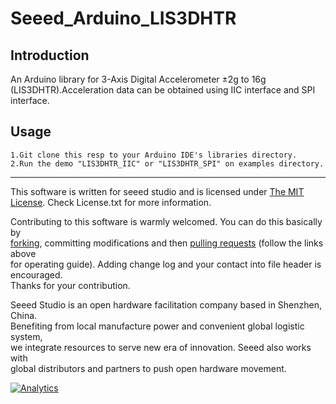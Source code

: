 # Seeed_Arduino_LIS3DHTR
## Introduction 
An Arduino library for 3-Axis Digital Accelerometer ±2g to 16g (LIS3DHTR).Acceleration data can be obtained using IIC interface and SPI interface.
## Usage
    1.Git clone this resp to your Arduino IDE's libraries directory.
    2.Run the demo "LIS3DHTR_IIC" or "LIS3DHTR_SPI" on examples directory.

----

This software is written for seeed studio and is licensed under [The MIT License](http://opensource.org/licenses/mit-license.php). Check License.txt for more information.<br>

Contributing to this software is warmly welcomed. You can do this basically by<br>
[forking](https://help.github.com/articles/fork-a-repo), committing modifications and then [pulling requests](https://help.github.com/articles/using-pull-requests) (follow the links above<br>
for operating guide). Adding change log and your contact into file header is encouraged.<br>
Thanks for your contribution.

Seeed Studio is an open hardware facilitation company based in Shenzhen, China. <br>
Benefiting from local manufacture power and convenient global logistic system, <br>
we integrate resources to serve new era of innovation. Seeed also works with <br>
global distributors and partners to push open hardware movement.<br>


[![Analytics](https://ga-beacon.appspot.com/UA-46589105-3/grove-human-presence-sensor)](https://github.com/igrigorik/ga-beacon)